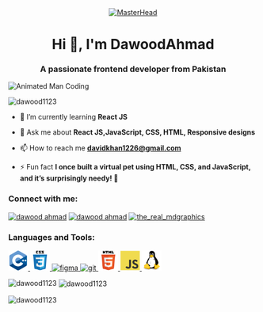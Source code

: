 <div align="center">
  <a href="https://your-website-link.com">
    <img src="https://media.istockphoto.com/id/1385099270/vector/team-of-it-programmers-working-on-web-development-on-computers-concept-of-script-coding-and.jpg?s=612x612&w=0&k=20&c=LhX1MDawchrUQOCzC2eIhNEvJDThhRSdweDhk5QXn8s=" alt="MasterHead">
  </a>
</div>

<h1 align="center">Hi 👋, I'm DawoodAhmad</h1>
<h3 align="center">A passionate frontend developer from Pakistan</h3>

<img src="https://gifdb.com/images/high/animated-man-computer-coding-nae6mec378lsg1i3.gif" alt="Animated Man Coding" width="500" height="300">


<p align="left"> <img src="https://komarev.com/ghpvc/?username=dawood1123&label=Profile%20views&color=0e75b6&style=flat" alt="dawood1123" /> </p>

- 🌱 I’m currently learning **React JS**

- 💬 Ask me about **React JS,JavaScript, CSS, HTML, Responsive designs**

- 📫 How to reach me **davidkhan1226@gmail.com**

- ⚡ Fun fact **I once built a virtual pet using HTML, CSS, and JavaScript, and it’s surprisingly needy! 🐾**

<h3 align="left">Connect with me:</h3>
<p align="left">
<a href="https://linkedin.com/in/dawood ahmad" target="blank"><img align="center" src="https://raw.githubusercontent.com/rahuldkjain/github-profile-readme-generator/master/src/images/icons/Social/linked-in-alt.svg" alt="dawood ahmad" height="30" width="40" /></a>
<a href="https://fb.com/dawood ahmad" target="blank"><img align="center" src="https://raw.githubusercontent.com/rahuldkjain/github-profile-readme-generator/master/src/images/icons/Social/facebook.svg" alt="dawood ahmad" height="30" width="40" /></a>
<a href="https://instagram.com/the_real_mdgraphics" target="blank"><img align="center" src="https://raw.githubusercontent.com/rahuldkjain/github-profile-readme-generator/master/src/images/icons/Social/instagram.svg" alt="the_real_mdgraphics" height="30" width="40" /></a>
</p>

<h3 align="left">Languages and Tools:</h3>
<p align="left"> <a href="https://www.w3schools.com/cpp/" target="_blank" rel="noreferrer"> <img src="https://raw.githubusercontent.com/devicons/devicon/master/icons/cplusplus/cplusplus-original.svg" alt="cplusplus" width="40" height="40"/> </a> <a href="https://www.w3schools.com/css/" target="_blank" rel="noreferrer"> <img src="https://raw.githubusercontent.com/devicons/devicon/master/icons/css3/css3-original-wordmark.svg" alt="css3" width="40" height="40"/> </a> <a href="https://www.figma.com/" target="_blank" rel="noreferrer"> <img src="https://www.vectorlogo.zone/logos/figma/figma-icon.svg" alt="figma" width="40" height="40"/> </a> <a href="https://git-scm.com/" target="_blank" rel="noreferrer"> <img src="https://www.vectorlogo.zone/logos/git-scm/git-scm-icon.svg" alt="git" width="40" height="40"/> </a> <a href="https://www.w3.org/html/" target="_blank" rel="noreferrer"> <img src="https://raw.githubusercontent.com/devicons/devicon/master/icons/html5/html5-original-wordmark.svg" alt="html5" width="40" height="40"/> </a> <a href="https://developer.mozilla.org/en-US/docs/Web/JavaScript" target="_blank" rel="noreferrer"> <img src="https://raw.githubusercontent.com/devicons/devicon/master/icons/javascript/javascript-original.svg" alt="javascript" width="40" height="40"/> </a> <a href="https://www.linux.org/" target="_blank" rel="noreferrer"> <img src="https://raw.githubusercontent.com/devicons/devicon/master/icons/linux/linux-original.svg" alt="linux" width="40" height="40"/> </a> </p>

<p><img align="left" src="https://github-readme-stats.vercel.app/api/top-langs?username=dawood1123&show_icons=true&locale=en&layout=compact" alt="dawood1123" /></p>

<p>&nbsp;<img align="center" src="https://github-readme-stats.vercel.app/api?username=dawood1123&show_icons=true&locale=en" alt="dawood1123" /></p>

<p><img align="center" src="https://github-readme-streak-stats.herokuapp.com/?user=dawood1123&" alt="dawood1123" /></p>
